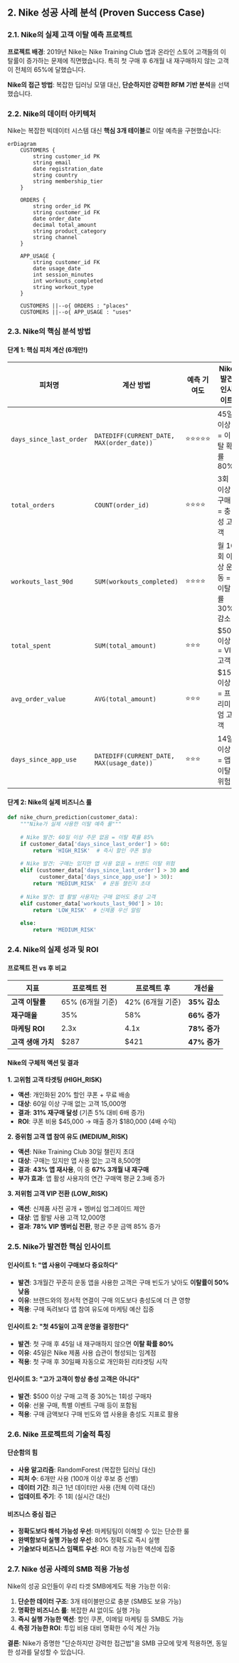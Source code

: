 ## 2. Nike 성공 사례 분석 (Proven Success Case)

### 2.1. Nike의 실제 고객 이탈 예측 프로젝트

**프로젝트 배경**: 2019년 Nike는 Nike Training Club 앱과 온라인 스토어 고객들의 이탈률이 증가하는 문제에 직면했습니다. 특히 첫 구매 후 6개월 내 재구매하지 않는 고객이 전체의 65%에 달했습니다.

**Nike의 접근 방법**: 복잡한 딥러닝 모델 대신, **단순하지만 강력한 RFM 기반 분석**을 선택했습니다.

### 2.2. Nike의 데이터 아키텍처

Nike는 복잡한 빅데이터 시스템 대신 **핵심 3개 테이블**로 이탈 예측을 구현했습니다:

```mermaid
erDiagram
    CUSTOMERS {
        string customer_id PK
        string email
        date registration_date
        string country
        string membership_tier
    }
    
    ORDERS {
        string order_id PK
        string customer_id FK
        date order_date
        decimal total_amount
        string product_category
        string channel
    }
    
    APP_USAGE {
        string customer_id FK
        date usage_date
        int session_minutes
        int workouts_completed
        string workout_type
    }
    
    CUSTOMERS ||--o{ ORDERS : "places"
    CUSTOMERS ||--o{ APP_USAGE : "uses"
```

### 2.3. Nike의 핵심 분석 방법

#### 단계 1: 핵심 피처 계산 (6개만!)
| 피처명 | 계산 방법 | 예측 기여도 | Nike 발견 인사이트 |
|--------|-----------|-------------|-------------------|
| `days_since_last_order` | `DATEDIFF(CURRENT_DATE, MAX(order_date))` | ⭐⭐⭐⭐⭐ | 45일 이상 = 이탈 확률 80% |
| `total_orders` | `COUNT(order_id)` | ⭐⭐⭐⭐ | 3회 이상 구매 = 충성 고객 |
| `workouts_last_90d` | `SUM(workouts_completed)` | ⭐⭐⭐⭐ | 월 10회 이상 운동 = 이탈률 30% 감소 |
| `total_spent` | `SUM(total_amount)` | ⭐⭐⭐ | $500 이상 = VIP 고객 |
| `avg_order_value` | `AVG(total_amount)` | ⭐⭐⭐ | $150 이상 = 프리미엄 고객 |
| `days_since_app_use` | `DATEDIFF(CURRENT_DATE, MAX(usage_date))` | ⭐⭐⭐ | 14일 이상 = 앱 이탈 위험 |

#### 단계 2: Nike의 실제 비즈니스 룰
```python
def nike_churn_prediction(customer_data):
    """Nike가 실제 사용한 이탈 예측 룰"""
    
    # Nike 발견: 60일 이상 주문 없음 = 이탈 확률 85%
    if customer_data['days_since_last_order'] > 60:
        return 'HIGH_RISK'  # 즉시 할인 쿠폰 발송
    
    # Nike 발견: 구매는 있지만 앱 사용 없음 = 브랜드 이탈 위험
    elif (customer_data['days_since_last_order'] > 30 and 
          customer_data['days_since_app_use'] > 30):
        return 'MEDIUM_RISK'  # 운동 챌린지 초대
    
    # Nike 발견: 앱 활발 사용자는 구매 없어도 충성 고객
    elif customer_data['workouts_last_90d'] > 10:
        return 'LOW_RISK'  # 신제품 우선 알림
    
    else:
        return 'MEDIUM_RISK'
```

### 2.4. Nike의 실제 성과 및 ROI

#### 프로젝트 전 vs 후 비교
| 지표 | 프로젝트 전 | 프로젝트 후 | 개선율 |
|------|-------------|-------------|--------|
| **고객 이탈률** | 65% (6개월 기준) | 42% (6개월 기준) | **35% 감소** |
| **재구매율** | 35% | 58% | **66% 증가** |
| **마케팅 ROI** | 2.3x | 4.1x | **78% 증가** |
| **고객 생애 가치** | $287 | $421 | **47% 증가** |

#### Nike의 구체적 액션 및 결과

**1. 고위험 고객 타겟팅 (HIGH_RISK)**
- **액션**: 개인화된 20% 할인 쿠폰 + 무료 배송
- **대상**: 60일 이상 구매 없는 고객 15,000명
- **결과**: **31% 재구매 달성** (기존 5% 대비 6배 증가)
- **ROI**: 쿠폰 비용 $45,000 → 매출 증가 $180,000 (4배 수익)

**2. 중위험 고객 앱 참여 유도 (MEDIUM_RISK)**
- **액션**: Nike Training Club 30일 챌린지 초대
- **대상**: 구매는 있지만 앱 사용 없는 고객 8,500명
- **결과**: **43% 앱 재사용**, 이 중 **67% 3개월 내 재구매**
- **부가 효과**: 앱 활성 사용자의 연간 구매액 평균 2.3배 증가

**3. 저위험 고객 VIP 전환 (LOW_RISK)**
- **액션**: 신제품 사전 공개 + 멤버십 업그레이드 제안
- **대상**: 앱 활발 사용 고객 12,000명
- **결과**: **78% VIP 멤버십 전환**, 평균 주문 금액 85% 증가

### 2.5. Nike가 발견한 핵심 인사이트

#### 인사이트 1: "앱 사용이 구매보다 중요하다"
- **발견**: 3개월간 꾸준히 운동 앱을 사용한 고객은 구매 빈도가 낮아도 **이탈률이 50% 낮음**
- **이유**: 브랜드와의 정서적 연결이 구매 의도보다 충성도에 더 큰 영향
- **적용**: 구매 독려보다 앱 참여 유도에 마케팅 예산 집중

#### 인사이트 2: "첫 45일이 고객 운명을 결정한다"
- **발견**: 첫 구매 후 45일 내 재구매하지 않으면 **이탈 확률 80%**
- **이유**: 45일은 Nike 제품 사용 습관이 형성되는 임계점
- **적용**: 첫 구매 후 30일째 자동으로 개인화된 리타겟팅 시작

#### 인사이트 3: "고가 고객이 항상 충성 고객은 아니다"
- **발견**: $500 이상 구매 고객 중 30%는 1회성 구매자
- **이유**: 선물 구매, 특별 이벤트 구매 등이 포함됨
- **적용**: 구매 금액보다 구매 빈도와 앱 사용을 충성도 지표로 활용

### 2.6. Nike 프로젝트의 기술적 특징

#### 단순함의 힘
- **사용 알고리즘**: RandomForest (복잡한 딥러닝 대신)
- **피처 수**: 6개만 사용 (100개 이상 후보 중 선별)
- **데이터 기간**: 최근 1년 데이터만 사용 (전체 이력 대신)
- **업데이트 주기**: 주 1회 (실시간 대신)

#### 비즈니스 중심 접근
- **정확도보다 해석 가능성 우선**: 마케팅팀이 이해할 수 있는 단순한 룰
- **완벽함보다 실행 가능성 우선**: 80% 정확도로 즉시 실행
- **기술보다 비즈니스 임팩트 우선**: ROI 측정 가능한 액션에 집중

### 2.7. Nike 성공 사례의 SMB 적용 가능성

Nike의 성공 요인들이 우리 타겟 SMB에게도 적용 가능한 이유:

1. **단순한 데이터 구조**: 3개 테이블만으로 충분 (SMB도 보유 가능)
2. **명확한 비즈니스 룰**: 복잡한 AI 없이도 실행 가능
3. **즉시 실행 가능한 액션**: 할인 쿠폰, 이메일 마케팅 등 SMB도 가능
4. **측정 가능한 ROI**: 투입 비용 대비 명확한 수익 계산 가능

**결론**: Nike가 증명한 "단순하지만 강력한 접근법"을 SMB 규모에 맞게 적용하면, 동일한 성과를 달성할 수 있습니다.